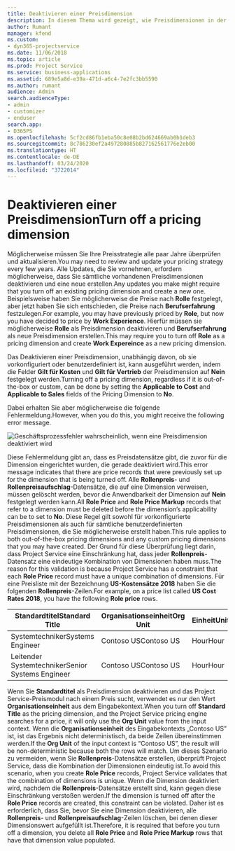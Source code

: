 ```yaml
---
title: Deaktivieren einer Preisdimension
description: In diesem Thema wird gezeigt, wie Preisdimensionen in der Project Service-Lösung eingerichtet werden.
author: Rumant
manager: kfend
ms.custom:
- dyn365-projectservice
ms.date: 11/06/2018
ms.topic: article
ms.prod: Project Service
ms.service: business-applications
ms.assetid: 689e5a8d-e39a-471d-a6c4-7e2fc3bb5590
ms.author: rumant
audience: Admin
search.audienceType:
- admin
- customizer
- enduser
search.app:
- D365PS
ms.openlocfilehash: 5cf2cd86fb1eba50c8e08b2bd624669ab0b1deb3
ms.sourcegitcommit: 8c786230ef2a497280885b827162561776e2eb00
ms.translationtype: HT
ms.contentlocale: de-DE
ms.lasthandoff: 03/24/2020
ms.locfileid: "3722014"
---
```

# <a name="turn-off-a-pricing-dimension"></a><span data-ttu-id="cbb94-103">Deaktivieren einer Preisdimension</span><span class="sxs-lookup"><span data-stu-id="cbb94-103">Turn off a pricing dimension</span></span>

<span data-ttu-id="cbb94-104">Möglicherweise müssen Sie Ihre Preisstrategie alle paar Jahre überprüfen und aktualisieren.</span><span class="sxs-lookup"><span data-stu-id="cbb94-104">You may need to review and update your pricing strategy every few years.</span></span> <span data-ttu-id="cbb94-105">Alle Updates, die Sie vornehmen, erfordern möglicherweise, dass Sie sämtliche vorhandenen Preisdimensionen deaktivieren und eine neue erstellen.</span><span class="sxs-lookup"><span data-stu-id="cbb94-105">Any updates you make might require that you turn off an existing pricing dimension and create a new one.</span></span> <span data-ttu-id="cbb94-106">Beispielsweise haben Sie möglicherweise die Preise nach **Rolle** festgelegt, aber jetzt haben Sie sich entschieden, die Preise nach **Berufserfahrung** festzulegen.</span><span class="sxs-lookup"><span data-stu-id="cbb94-106">For example, you may have previously priced by **Role**, but now you have decided to price by **Work Experience**.</span></span> <span data-ttu-id="cbb94-107">Hierfür müssen sie möglicherweise **Rolle** als Preisdimension deaktivieren und **Berufserfahrung** als neue Preisdimension erstellen.</span><span class="sxs-lookup"><span data-stu-id="cbb94-107">This may require you to turn off **Role** as a pricing dimension and create **Work Expereince** as a new pricing dimension.</span></span> 

<span data-ttu-id="cbb94-108">Das Deaktivieren einer Preisdimension, unabhängig davon, ob sie vorkonfiguriert oder benutzerdefiniert ist, kann ausgeführt werden, indem die Felder **Gilt für Kosten** und **Gilt für Vertrieb** der Preisdimension auf **Nein** festgelegt werden.</span><span class="sxs-lookup"><span data-stu-id="cbb94-108">Turning off a pricing dimension, regardless if it is out-of-the-box or custom, can be done by setting the **Applicable to Cost** and **Applicable to Sales** fields of the Pricing Dimension to **No**.</span></span>

<span data-ttu-id="cbb94-109">Dabei erhalten Sie aber möglicherweise die folgende Fehlermeldung.</span><span class="sxs-lookup"><span data-stu-id="cbb94-109">However, when you do this, you might receive the following error message.</span></span>

![Geschäftsprozessfehler wahrscheinlich, wenn eine Preisdimension deaktiviert wird](media/Business-Process-Error.png)


<span data-ttu-id="cbb94-111">Diese Fehlermeldung gibt an, dass es Preisdatensätze gibt, die zuvor für die Dimension eingerichtet wurden, die gerade deaktiviert wird.</span><span class="sxs-lookup"><span data-stu-id="cbb94-111">This error message indicates that there are price records that were previously set up for the dimension that is being turned off.</span></span> <span data-ttu-id="cbb94-112">Alle **Rollenpreis**- und **Rollenpreisaufschlag**-Datensätze, die auf eine Dimension verweisen, müssen gelöscht werden, bevor die Anwendbarkeit der Dimension auf **Nein** festgelegt werden kann.</span><span class="sxs-lookup"><span data-stu-id="cbb94-112">All **Role Price** and **Role Price Markup** records that refer to a dimension must be deleted before the dimension’s applicability can be to set to **No**.</span></span> <span data-ttu-id="cbb94-113">Diese Regel gilt sowohl für vorkonfigurierte Preisdimensionen als auch für sämtliche benutzerdefinierten Preisdimensionen, die Sie möglicherweise erstellt haben.</span><span class="sxs-lookup"><span data-stu-id="cbb94-113">This rule applies to both out-of-the-box pricing dimensions and any custom pricing dimensions that you may have created.</span></span> <span data-ttu-id="cbb94-114">Der Grund für diese Überprüfung liegt darin, dass Project Service eine Einschränkung hat, dass jeder **Rollenpreis**-Datensatz eine eindeutige Kombination von Dimensionen haben muss.</span><span class="sxs-lookup"><span data-stu-id="cbb94-114">The reason for this validation is because Project Service has a constraint that each **Role Price** record must have a unique combination of dimensions.</span></span> <span data-ttu-id="cbb94-115">Für eine Preisliste mit der Bezeichnung **US-Kostensätze 2018** haben Sie die folgenden **Rollenpreis**-Zeilen.</span><span class="sxs-lookup"><span data-stu-id="cbb94-115">For example, on a price list called **US Cost Rates 2018**, you have the following **Role price** rows.</span></span> 

| <span data-ttu-id="cbb94-116">Standardtitel</span><span class="sxs-lookup"><span data-stu-id="cbb94-116">Standard Title</span></span>         | <span data-ttu-id="cbb94-117">Organisationseinheit</span><span class="sxs-lookup"><span data-stu-id="cbb94-117">Org Unit</span></span>    |<span data-ttu-id="cbb94-118">Einheit</span><span class="sxs-lookup"><span data-stu-id="cbb94-118">Unit</span></span>   |<span data-ttu-id="cbb94-119">Preis</span><span class="sxs-lookup"><span data-stu-id="cbb94-119">Price</span></span>  |<span data-ttu-id="cbb94-120">Währung</span><span class="sxs-lookup"><span data-stu-id="cbb94-120">Currency</span></span>  |
| -----------------------|-------------|-------|-------|----------|
| <span data-ttu-id="cbb94-121">Systemtechniker</span><span class="sxs-lookup"><span data-stu-id="cbb94-121">Systems Engineer</span></span>|<span data-ttu-id="cbb94-122">Contoso US</span><span class="sxs-lookup"><span data-stu-id="cbb94-122">Contoso US</span></span>|<span data-ttu-id="cbb94-123">Hour</span><span class="sxs-lookup"><span data-stu-id="cbb94-123">Hour</span></span>| <span data-ttu-id="cbb94-124">100</span><span class="sxs-lookup"><span data-stu-id="cbb94-124">100</span></span>|<span data-ttu-id="cbb94-125">USD</span><span class="sxs-lookup"><span data-stu-id="cbb94-125">USD</span></span>|
| <span data-ttu-id="cbb94-126">Leitender Systemtechniker</span><span class="sxs-lookup"><span data-stu-id="cbb94-126">Senior Systems Engineer</span></span>|<span data-ttu-id="cbb94-127">Contoso US</span><span class="sxs-lookup"><span data-stu-id="cbb94-127">Contoso US</span></span>|<span data-ttu-id="cbb94-128">Hour</span><span class="sxs-lookup"><span data-stu-id="cbb94-128">Hour</span></span>| <span data-ttu-id="cbb94-129">150</span><span class="sxs-lookup"><span data-stu-id="cbb94-129">150</span></span>| <span data-ttu-id="cbb94-130">USD</span><span class="sxs-lookup"><span data-stu-id="cbb94-130">USD</span></span>|


<span data-ttu-id="cbb94-131">Wenn Sie **Standardtitel** als Preisdimension deaktivieren und das Project Service-Preismodul nach einem Preis sucht, verwendet es nur den Wert **Organisationseinheit** aus dem Eingabekontext.</span><span class="sxs-lookup"><span data-stu-id="cbb94-131">When you turn off **Standard Title** as the pricing dimension, and the Project Service pricing engine searches for a price, it will only use the **Org Unit** value from the input context.</span></span> <span data-ttu-id="cbb94-132">Wenn die **Organisationseinheit** des Eingabekontexts „Contoso US” ist, ist das Ergebnis nicht deterministisch, da beide Zeilen übereinstimmen werden.</span><span class="sxs-lookup"><span data-stu-id="cbb94-132">If the **Org Unit** of the input context is “Contoso US”, the result will be non-deterministic because both the rows will match.</span></span> <span data-ttu-id="cbb94-133">Um dieses Szenario zu vermeiden, wenn Sie **Rollenpreis**-Datensätze erstellen, überprüft Project Service, dass die Kombination der Dimensionen eindeutig ist.</span><span class="sxs-lookup"><span data-stu-id="cbb94-133">To avoid this scenario, when you create **Role Price** records, Project Service validates that the combination of dimensions is unique.</span></span> <span data-ttu-id="cbb94-134">Wenn die Dimension deaktiviert wird, nachdem die **Rollenpreis**-Datensätze erstellt sind, kann gegen diese Einschränkung verstoßen werden.</span><span class="sxs-lookup"><span data-stu-id="cbb94-134">If the dimension is turned off after the **Role Price** records are created, this constraint can be violated.</span></span> <span data-ttu-id="cbb94-135">Daher ist es erforderlich, dass Sie, bevor Sie eine Dimension deaktivieren, alle **Rollenpreis**- und **Rollenpreisaufschlag**-Zeilen löschen, bei denen dieser Dimensionswert aufgefüllt ist.</span><span class="sxs-lookup"><span data-stu-id="cbb94-135">Therefore, it is required that before you turn off a dimension, you delete all **Role Price** and **Role Price Markup** rows that have that dimension value populated.</span></span>

